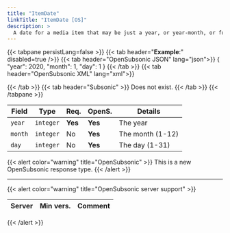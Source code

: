 ```yaml
---
title: "ItemDate"
linkTitle: "ItemDate [OS]"
description: >
  A date for a media item that may be just a year, or year-month, or full date.
---
```


{{< tabpane persistLang=false >}}
{{< tab header="**Example**:" disabled=true />}}
{{< tab header="OpenSubsonic JSON" lang="json">}}
{
  "year": 2020,
  "month": 1,
  "day": 1
}
{{< /tab >}}
{{< tab header="OpenSubsonic XML" lang="xml">}}
  <!-- XML name is the name of the property on the parent object-->
  <originalReleaseDate year="2020" month="1" day="1"/>
{{< /tab >}}
{{< tab header="Subsonic"  >}}
Does not exist.
{{< /tab >}}
{{< /tabpane >}}

| Field |  Type | Req. | OpenS. | Details |
| --- | --- | --- | --- | --- |
| `year`  | `integer` | **Yes** |  **Yes**   | The year |
| `month` | `integer` | No      |  **Yes**   | The month (1-12) |
| `day`   | `integer` | No      |  **Yes**   | The day (1-31) |

{{< alert color="warning" title="OpenSubsonic" >}}
This is a new OpenSubsonic response type.
{{< /alert >}}

---

{{< alert color="warning" title="OpenSubsonic server support" >}}

| Server | Min vers. | Comment |
| --- | --- | --- |

{{< /alert >}}
